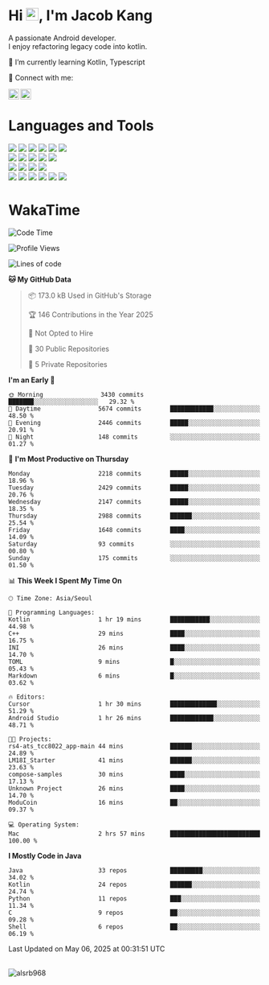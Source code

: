 # Hi <img src="https://media.giphy.com/media/hvRJCLFzcasrR4ia7z/giphy.gif" width="25px">, I'm Jacob Kang
A passionate Android developer.
</br>
I enjoy refactoring legacy code into kotlin.

🌱 I’m currently learning Kotlin, Typescript

🤝 Connect with me:

<a href="https://www.linkedin.com/in/minkyu-kang-b7477b1b2/"><img align="left" src="https://raw.githubusercontent.com/yushi1007/yushi1007/main/images/linkedin.svg" alt="Minkyu Kang | LinkedIn" width="21px"/></a>
<a href="https://www.instagram.com/_jacob_kang/"><img align="left" src="https://raw.githubusercontent.com/yushi1007/yushi1007/main/images/instagram.svg" alt="Jacob Kang | Instagram" width="21px"/></a>

</br>

# Languages and Tools

<div align="left">
<img src="https://img.shields.io/badge/java-007396?logo=java&logoColor=white"/>
<img src="https://img.shields.io/badge/kotlin-7F52FF?logo=kotlin&logoColor=white"/>
<img src="https://img.shields.io/badge/python-3776AB?logo=python&logoColor=white"/>
<img src="https://img.shields.io/badge/bash shell-4EAA25?logo=gnubash&logoColor=white"/>
<img src="https://img.shields.io/badge/c-A8B9CC?logo=c&logoColor=white"/>
<img src="https://img.shields.io/badge/c++-00599C?logo=c%2b%2b&logoColor=white"/>
</div>
<div align="left">
<img src="https://img.shields.io/badge/git-F05032?logo=git&logoColor=white"/>
<img src="https://img.shields.io/badge/github-181717?logo=github&logoColor=white"/>
<img src="https://img.shields.io/badge/mysql-4479A1?logo=mysql&logoColor=white"/>
<img src="https://img.shields.io/badge/sqlite-003B57?logo=sqlite&logoColor=white"/>
<img src="https://img.shields.io/badge/amazon AWS-232F3E?logo=amazonaws&logoColor=white"/>
</div>
<div align="left">
<img src="https://img.shields.io/badge/android-3DDC84?logo=android&logoColor=white"/>
<img src="https://img.shields.io/badge/linux-FCC624?logo=linux&logoColor=white"/>
<img src="https://img.shields.io/badge/flask-000000?logo=flask&logoColor=white"/>
<img src="https://img.shields.io/badge/arduino-00979D?logo=arduino&logoColor=white"/>
</div>
<div align="left">
<img src="https://img.shields.io/badge/slack-4A154B?logo=slack&logoColor=white"/>
<img src="https://img.shields.io/badge/notion-000000?logo=notion&logoColor=white"/>
<img src="https://img.shields.io/badge/jira-0052CC?logo=jira&logoColor=white"/>
<img src="https://img.shields.io/badge/postman-FF6C37?logo=postman&logoColor=white"/>
<img src="https://img.shields.io/badge/intellij-000000?logo=intellijidea&logoColor=white"/>
<img src="https://img.shields.io/badge/pycharm-000000?logo=pycharm&logoColor=white"/>
</div>

# WakaTime

<!--START_SECTION:waka-->
![Code Time](http://img.shields.io/badge/Code%20Time-4%2C783%20hrs%2035%20mins-blue)

![Profile Views](http://img.shields.io/badge/Profile%20Views-3-blue)

![Lines of code](https://img.shields.io/badge/From%20Hello%20World%20I%27ve%20Written-5.2%20million%20lines%20of%20code-blue)

**🐱 My GitHub Data** 

> 📦 173.0 kB Used in GitHub's Storage 
 > 
> 🏆 146 Contributions in the Year 2025
 > 
> 🚫 Not Opted to Hire
 > 
> 📜 30 Public Repositories 
 > 
> 🔑 5 Private Repositories 
 > 
**I'm an Early 🐤** 

```text
🌞 Morning                3430 commits        ███████░░░░░░░░░░░░░░░░░░   29.32 % 
🌆 Daytime                5674 commits        ████████████░░░░░░░░░░░░░   48.50 % 
🌃 Evening                2446 commits        █████░░░░░░░░░░░░░░░░░░░░   20.91 % 
🌙 Night                  148 commits         ░░░░░░░░░░░░░░░░░░░░░░░░░   01.27 % 
```
📅 **I'm Most Productive on Thursday** 

```text
Monday                   2218 commits        █████░░░░░░░░░░░░░░░░░░░░   18.96 % 
Tuesday                  2429 commits        █████░░░░░░░░░░░░░░░░░░░░   20.76 % 
Wednesday                2147 commits        █████░░░░░░░░░░░░░░░░░░░░   18.35 % 
Thursday                 2988 commits        ██████░░░░░░░░░░░░░░░░░░░   25.54 % 
Friday                   1648 commits        ████░░░░░░░░░░░░░░░░░░░░░   14.09 % 
Saturday                 93 commits          ░░░░░░░░░░░░░░░░░░░░░░░░░   00.80 % 
Sunday                   175 commits         ░░░░░░░░░░░░░░░░░░░░░░░░░   01.50 % 
```


📊 **This Week I Spent My Time On** 

```text
🕑︎ Time Zone: Asia/Seoul

💬 Programming Languages: 
Kotlin                   1 hr 19 mins        ███████████░░░░░░░░░░░░░░   44.98 % 
C++                      29 mins             ████░░░░░░░░░░░░░░░░░░░░░   16.75 % 
INI                      26 mins             ████░░░░░░░░░░░░░░░░░░░░░   14.70 % 
TOML                     9 mins              █░░░░░░░░░░░░░░░░░░░░░░░░   05.43 % 
Markdown                 6 mins              █░░░░░░░░░░░░░░░░░░░░░░░░   03.62 % 

🔥 Editors: 
Cursor                   1 hr 30 mins        █████████████░░░░░░░░░░░░   51.29 % 
Android Studio           1 hr 26 mins        ████████████░░░░░░░░░░░░░   48.71 % 

🐱‍💻 Projects: 
rs4-ats_tcc8022_app-main 44 mins             ██████░░░░░░░░░░░░░░░░░░░   24.89 % 
LM18I_Starter            41 mins             ██████░░░░░░░░░░░░░░░░░░░   23.63 % 
compose-samples          30 mins             ████░░░░░░░░░░░░░░░░░░░░░   17.13 % 
Unknown Project          26 mins             ████░░░░░░░░░░░░░░░░░░░░░   14.70 % 
ModuCoin                 16 mins             ██░░░░░░░░░░░░░░░░░░░░░░░   09.37 % 

💻 Operating System: 
Mac                      2 hrs 57 mins       █████████████████████████   100.00 % 
```

**I Mostly Code in Java** 

```text
Java                     33 repos            █████████░░░░░░░░░░░░░░░░   34.02 % 
Kotlin                   24 repos            ██████░░░░░░░░░░░░░░░░░░░   24.74 % 
Python                   11 repos            ███░░░░░░░░░░░░░░░░░░░░░░   11.34 % 
C                        9 repos             ██░░░░░░░░░░░░░░░░░░░░░░░   09.28 % 
Shell                    6 repos             ██░░░░░░░░░░░░░░░░░░░░░░░   06.19 % 
```




 Last Updated on May 06, 2025 at 00:31:51 UTC
<!--END_SECTION:waka-->

</br>

<div align="left">
<img align="left" src="https://github-readme-stats.vercel.app/api/top-langs?username=alsrb968&show_icons=true&locale=en&layout=compact&theme=dark" alt="alsrb968" />
</div>
